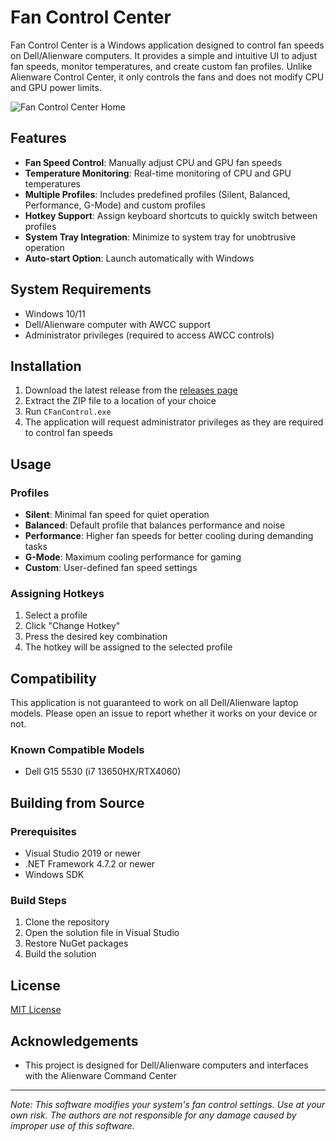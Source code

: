 # Fan Control Center

Fan Control Center is a Windows application designed to control fan speeds on Dell/Alienware computers. It provides a simple and intuitive UI to adjust fan speeds, monitor temperatures, and create custom fan profiles. Unlike Alienware Control Center, it only controls the fans and does not modify CPU and GPU power limits.

![Fan Control Center Home](https://github.com/user-attachments/assets/d11cfff8-0c5d-47ae-92b5-5462210be591)


## Features

- **Fan Speed Control**: Manually adjust CPU and GPU fan speeds
- **Temperature Monitoring**: Real-time monitoring of CPU and GPU temperatures
- **Multiple Profiles**: Includes predefined profiles (Silent, Balanced, Performance, G-Mode) and custom profiles
- **Hotkey Support**: Assign keyboard shortcuts to quickly switch between profiles
- **System Tray Integration**: Minimize to system tray for unobtrusive operation
- **Auto-start Option**: Launch automatically with Windows

## System Requirements

- Windows 10/11
- Dell/Alienware computer with AWCC support
- Administrator privileges (required to access AWCC controls)

## Installation

1. Download the latest release from the [releases page](https://github.com/mre31/Fan-Control-Center-WPF)
2. Extract the ZIP file to a location of your choice
3. Run `CFanControl.exe`
4. The application will request administrator privileges as they are required to control fan speeds

## Usage

### Profiles

- **Silent**: Minimal fan speed for quiet operation
- **Balanced**: Default profile that balances performance and noise
- **Performance**: Higher fan speeds for better cooling during demanding tasks
- **G-Mode**: Maximum cooling performance for gaming
- **Custom**: User-defined fan speed settings

### Assigning Hotkeys

1. Select a profile
2. Click "Change Hotkey"
3. Press the desired key combination
4. The hotkey will be assigned to the selected profile

## Compatibility

This application is not guaranteed to work on all Dell/Alienware laptop models. Please open an issue to report whether it works on your device or not.

### Known Compatible Models

- Dell G15 5530 (i7 13650HX/RTX4060)

## Building from Source

### Prerequisites

- Visual Studio 2019 or newer
- .NET Framework 4.7.2 or newer
- Windows SDK

### Build Steps

1. Clone the repository
2. Open the solution file in Visual Studio
3. Restore NuGet packages
4. Build the solution

## License

[MIT License](LICENSE)

## Acknowledgements

- This project is designed for Dell/Alienware computers and interfaces with the Alienware Command Center

---

*Note: This software modifies your system's fan control settings. Use at your own risk. The authors are not responsible for any damage caused by improper use of this software.*
